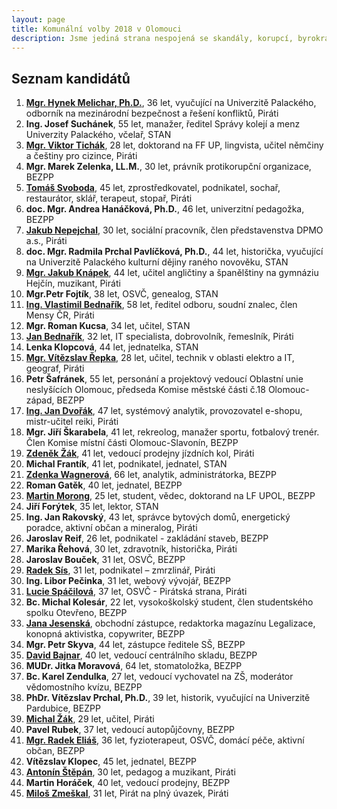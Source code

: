 ```yaml
---
layout: page
title: Komunální volby 2018 v Olomouci
description: Jsme jediná strana nespojená se skandály, korupcí, byrokracií. Jsme tu osm let. Hájíme svobodu, přinášíme čerstvé nápady a nebojíme se říkat, co si myslíme. Politici slibují modré z nebe, světlé zítřky a další prázdná hesla. Piráti nabízí jasné a konkrétní cíle – černé na bílém. Pusťte nás na ně!
---
```

## Seznam kandidátů

1. [**Mgr. Hynek Melichar, Ph.D.**](/lide/hynek-melichar), 36 let, vyučující na Univerzitě Palackého, odborník na mezinárodní bezpečnost a řešení konfliktů, Piráti
2. **Ing. Josef Suchánek**, 55 let, manažer, ředitel Správy kolejí a menz Univerzity Palackého, včelař, STAN
3. [**Mgr. Viktor Tichák**](/lide/viktor-tichak), 28 let, doktorand na FF UP, lingvista, učitel němčiny a češtiny pro cizince, Piráti
4. **Mgr. Marek Zelenka, LL.M.**, 30 let, právník protikorupční organizace, BEZPP
5. [**Tomáš Svoboda**](/lide/tomas-svoboda), 45 let, zprostředkovatel, podnikatel, sochař, restaurátor, sklář, terapeut, stopař, Piráti
6. **doc. Mgr. Andrea Hanáčková, Ph.D.**, 46 let, univerzitní pedagožka, BEZPP
7. [**Jakub Nepejchal**](/lide/jakub-nepejchal), 30 let, sociální pracovník, člen představenstva DPMO a.s., Piráti
8. **doc. Mgr. Radmila Prchal Pavlíčková, Ph.D.**, 44 let, historička, vyučující na Univerzitě Palackého kulturní dějiny raného novověku, STAN
9. [**Mgr. Jakub Knápek**](/lide/jakub-knapek), 44 let, učitel angličtiny a španělštiny na gymnáziu Hejčín, muzikant, Piráti
10. **Mgr.Petr Fojtík**, 38 let, OSVČ, genealog, STAN
11. [**Ing. Vlastimil Bednařík**](/lide/vlastimil-bednarik), 58 let, ředitel odboru, soudní znalec, člen Mensy ČR, Piráti
12. **Mgr. Roman Kucsa**, 34 let, učitel, STAN
13. [**Jan Bednařík**](/lide/jan-bednarik), 32 let, IT specialista, dobrovolník, řemeslník, Piráti
14. **Lenka Klopcová**, 44 let, jednatelka, STAN
15. [**Mgr. Vítězslav Řepka**](/lide/vitezslav-repka), 28 let, učitel, technik v oblasti elektro a IT, geograf, Piráti
16. **Petr Šafránek**, 55 let, personání a projektový vedoucí Oblastní unie neslyšících Olomouc, předseda Komise městské části č.18 Olomouc-západ, BEZPP
17. [**Ing. Jan Dvořák**](/lide/jan-dvorak), 47 let, systémový analytik, provozovatel e-shopu, mistr-učitel reiki, Piráti
18. **Mgr. Jiří Škarabela**, 41 let, rekreolog, manažer sportu, fotbalový trenér. Člen Komise místní části Olomouc-Slavonín, BEZPP
19. [**Zdeněk Žák**](/lide/zdenek-zak), 41 let, vedoucí prodejny jízdních kol, Piráti
20. **Michal Frantík**, 41 let, podnikatel, jednatel, STAN
21. [**Zdenka Wagnerová**](/lide/zdenka-wagnerova), 66 let, analytik, administrátorka, BEZPP
22. **Roman Gatěk**, 40 let, jednatel, BEZPP
23. [**Martin Morong**](/lide/martin-morong), 25 let, student, vědec, doktorand na LF UPOL, BEZPP
24. **Jiří Forýtek**, 35 let, lektor, STAN
25. **Ing. Jan Rakovský**, 43 let, správce bytových domů, energetický poradce, aktivní občan a mineralog, Piráti
26. **Jaroslav Reif**, 26 let, podnikatel - zakládání staveb, BEZPP
27. **Marika Řehová**, 30 let, zdravotník, historička, Piráti
28. **Jaroslav Bouček**, 31 let, OSVČ, BEZPP
29. [**Radek Sís**](/lide/radek-sis), 31 let, podnikatel – zmrzlinář, Piráti
30. **Ing. Libor Pečinka**, 31 let, webový vývojář, BEZPP
31. [**Lucie Spáčilová**](/lide/lucie-spacilova), 37 let, OSVČ - Pirátská strana, Piráti
32. **Bc. Michal Kolesár**, 22 let, vysokoškolský student, člen studentského spolku Otevřeno, BEZPP
33. [**Jana Jesenská**](/lide/jana-jesenska), obchodní zástupce, redaktorka magazínu Legalizace, konopná aktivistka, copywriter, BEZPP
34. **Mgr. Petr Skyva**, 44 let, zástupce ředitele SŠ, BEZPP
35. [**David Bajnar**](/lide/david-bajnar), 40 let, vedoucí centrálního skladu, BEZPP
36. **MUDr. Jitka Moravová**, 64 let, stomatoložka, BEZPP
37. **Bc. Karel Zendulka**, 27 let, vedoucí vychovatel na ZŠ, moderátor vědomostního kvízu, BEZPP
38. **PhDr. Vítězslav Prchal, Ph.D.**, 39 let, historik, vyučující na Univerzitě Pardubice, BEZPP
39. [**Michal Žák**](/lide/michal-zak), 29 let, učitel, Piráti
40. **Pavel Rubek**, 37 let, vedoucí autopůjčovny, BEZPP
41. [**Mgr. Radek Eliáš**](/lide/radek-elias), 36 let, fyzioterapeut, OSVČ, domácí péče, aktivní občan, BEZPP
42. **Vítězslav Klopec**, 45 let, jednatel, BEZPP
43. [**Antonín Štěpán**](/lide/antonin-stepan), 30 let, pedagog a muzikant, Piráti
44. **Martin Horáček**, 40 let, vedoucí prodejny, BEZPP
45. [**Miloš Zmeškal**](/lide/milos-zmeskal), 31 let, Pirát na plný úvazek, Piráti